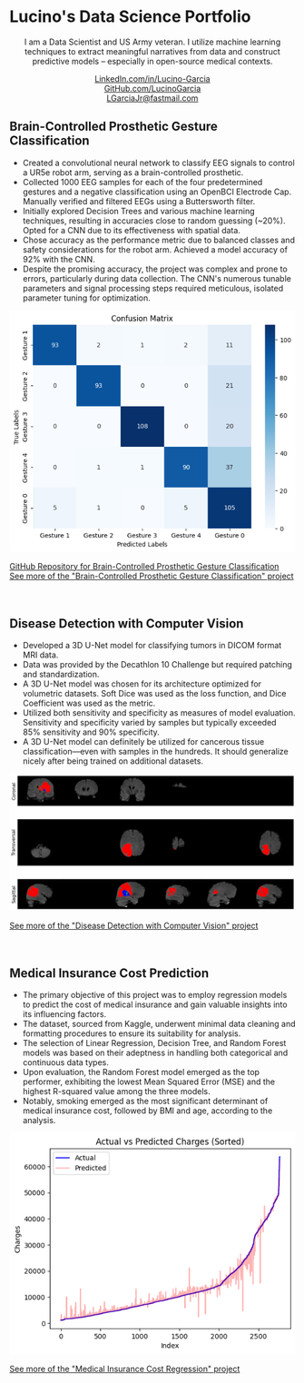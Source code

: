 # Lucino's Data Science Portfolio

<div style="text-align: center;">
  <p>I am a Data Scientist and US Army veteran. I utilize machine learning techniques to extract meaningful narratives from data and construct predictive models – especially in open-source medical contexts.</p>
  <a href="https://www.linkedin.com/in/lucino-garcia/">LinkedIn.com/in/Lucino-Garcia</a> <br>
  <a href="https://github.com/LucinoGarcia">GitHub.com/LucinoGarcia</a> <br>
  <a href="mailto:LGarciaJr@fastmail.com">LGarciaJr@fastmail.com</a>
</div>



## Brain-Controlled Prosthetic Gesture Classification
- Created a convolutional neural network to classify EEG signals to control a UR5e robot arm, serving as a brain-controlled prosthetic.
- Collected 1000 EEG samples for each of the four predetermined gestures and a negative classification using an OpenBCI Electrode Cap. Manually verified and filtered EEGs using a Buttersworth filter.
- Initially explored Decision Trees and various machine learning techniques, resulting in accuracies close to random guessing (~20%). Opted for a CNN due to its effectiveness with spatial data.
- Chose accuracy as the performance metric due to balanced classes and safety considerations for the robot arm. Achieved a model accuracy of 92% with the CNN.
- Despite the promising accuracy, the project was complex and prone to errors, particularly during data collection. The CNN's numerous tunable parameters and signal processing steps required meticulous, isolated parameter tuning for optimization.

![Image](/images/BME_CM.png)

[GitHub Repository for Brain-Controlled Prosthetic Gesture Classification](https://github.com/LucinoGarcia/Robot-Arm-Classification)
[See more of the "Brain-Controlled Prosthetic Gesture Classification" project](./BCI-Robot-Arm.html)
<br><br><br>




## Disease Detection with Computer Vision
- Developed a 3D U-Net model for classifying tumors in DICOM format MRI data.
- Data was provided by the Decathlon 10 Challenge but required patching and standardization.
- A 3D U-Net model was chosen for its architecture optimized for volumetric datasets. Soft Dice was used as the loss function, and Dice Coefficient was used as the metric.
- Utilized both sensitivity and specificity as measures of model evaluation. Sensitivity and specificity varied by samples but typically exceeded 85% sensitivity and 90% specificity.
- A 3D U-Net model can definitely be utilized for cancerous tissue classification—even with samples in the hundreds. It should generalize nicely after being trained on additional datasets.

![image](/images/3_View.png)

[See more of the "Disease Detection with Computer Vision" project](./MRI-CVision.html)
<br><br><br>


## Medical Insurance Cost Prediction

- The primary objective of this project was to employ regression models to predict the cost of medical insurance and gain valuable insights into its influencing factors.
- The dataset, sourced from Kaggle, underwent minimal data cleaning and formatting procedures to ensure its suitability for analysis.
- The selection of Linear Regression, Decision Tree, and Random Forest models was based on their adeptness in handling both categorical and continuous data types.
- Upon evaluation, the Random Forest model emerged as the top performer, exhibiting the lowest Mean Squared Error (MSE) and the highest R-squared value among the three models.
- Notably, smoking emerged as the most significant determinant of medical insurance cost, followed by BMI and age, according to the analysis.<br>

![Response_Histogram.png](/images/MedCostReg_Plot.png)

[See more of the "Medical Insurance Cost Regression" project](./Medical_Insurance_Cost.html)
<br><br><br>


<!-- Excel, Dashboard, Transportation -->
<!-- Excel, Dashboard, Coffee -->
<!-- Tableau, Dashboard, Coursera -->
<!-- SQL, YouTube -->

